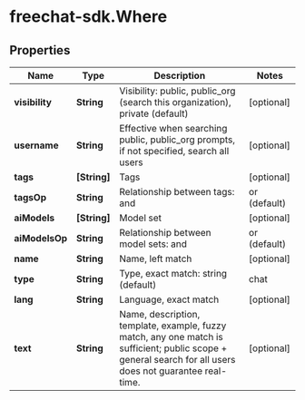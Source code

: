 # freechat-sdk.Where

## Properties

Name | Type | Description | Notes
------------ | ------------- | ------------- | -------------
**visibility** | **String** | Visibility: public, public_org (search this organization), private (default) | [optional] 
**username** | **String** | Effective when searching public, public_org prompts, if not specified, search all users | [optional] 
**tags** | **[String]** | Tags | [optional] 
**tagsOp** | **String** | Relationship between tags: and | or (default) | [optional] 
**aiModels** | **[String]** | Model set | [optional] 
**aiModelsOp** | **String** | Relationship between model sets: and | or (default) | [optional] 
**name** | **String** | Name, left match | [optional] 
**type** | **String** | Type, exact match: string (default) | chat | [optional] 
**lang** | **String** | Language, exact match | [optional] 
**text** | **String** | Name, description, template, example, fuzzy match, any one match is sufficient; public scope + general search for all users does not guarantee real-time. | [optional] 


